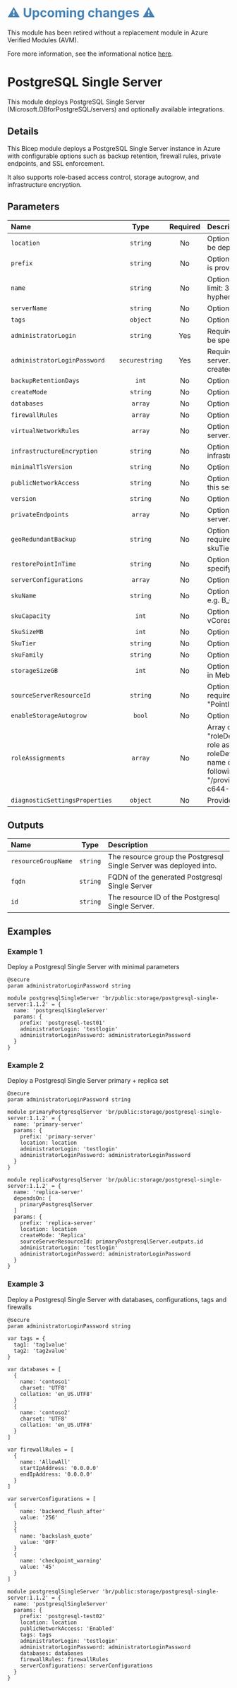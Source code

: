<h1 style="color: steelblue;">⚠️ Upcoming changes ⚠️</h1>

This module has been retired without a replacement module in Azure Verified Modules (AVM).

Fore more information, see the informational notice [here](https://github.com/Azure/bicep-registry-modules?tab=readme-ov-file#%EF%B8%8F-upcoming-changes-%EF%B8%8F).

# PostgreSQL Single Server

This module deploys PostgreSQL Single Server (Microsoft.DBforPostgreSQL/servers) and optionally available integrations.

## Details

This Bicep module deploys a PostgreSQL Single Server instance in Azure with configurable options such as backup retention, firewall rules, private endpoints, and SSL enforcement.

It also supports role-based access control, storage autogrow, and infrastructure encryption.

## Parameters

| Name                           | Type           | Required | Description                                                                                                                                                                                                                                                                                                                                                                                  |
| :----------------------------- | :------------: | :------: | :------------------------------------------------------------------------------------------------------------------------------------------------------------------------------------------------------------------------------------------------------------------------------------------------------------------------------------------------------------------------------------------- |
| `location`                     | `string`       | No       | Optional.  The location into which your Azure resources should be deployed.                                                                                                                                                                                                                                                                                                                  |
| `prefix`                       | `string`       | No       | Optional. Prefix of postgres resource name. Not used if name is provided.                                                                                                                                                                                                                                                                                                                    |
| `name`                         | `string`       | No       | Optional. The name of the Postgresql DB resources. Character limit: 3-44, valid characters: lowercase letters, numbers, and hyphens. It must me unique across Azure.                                                                                                                                                                                                                         |
| `serverName`                   | `string`       | No       | Optional. Override the name of the server.                                                                                                                                                                                                                                                                                                                                                   |
| `tags`                         | `object`       | No       | Optional. Deployment tags.                                                                                                                                                                                                                                                                                                                                                                   |
| `administratorLogin`           | `string`       | Yes      | Required. The administrator username of the server. Can only be specified when createMode is 'Default'.                                                                                                                                                                                                                                                                                      |
| `administratorLoginPassword`   | `securestring` | Yes      | Required. The administrator login password for the SQL server. Can only be specified when the server is being created.                                                                                                                                                                                                                                                                       |
| `backupRetentionDays`          | `int`          | No       | Optional. The number of days a backup is retained.                                                                                                                                                                                                                                                                                                                                           |
| `createMode`                   | `string`       | No       | Optional. The mode to create a new server.                                                                                                                                                                                                                                                                                                                                                   |
| `databases`                    | `array`        | No       | Optional. List of databases to create on server.                                                                                                                                                                                                                                                                                                                                             |
| `firewallRules`                | `array`        | No       | Optional. List of firewall rules to create on server.                                                                                                                                                                                                                                                                                                                                        |
| `virtualNetworkRules`          | `array`        | No       | Optional. List of virtualNetworkRules to create on postgres server.                                                                                                                                                                                                                                                                                                                          |
| `infrastructureEncryption`     | `string`       | No       | Optional. Status showing whether the server enabled infrastructure encryption.                                                                                                                                                                                                                                                                                                               |
| `minimalTlsVersion`            | `string`       | No       | Optional. Enforce a minimal Tls version for the server.                                                                                                                                                                                                                                                                                                                                      |
| `publicNetworkAccess`          | `string`       | No       | Optional. Whether or not public network access is allowed for this server.                                                                                                                                                                                                                                                                                                                   |
| `version`                      | `string`       | No       | Optional. The version of the PostgreSQL server.                                                                                                                                                                                                                                                                                                                                              |
| `privateEndpoints`             | `array`        | No       | Optional. List of privateEndpoints to create on postgres server.                                                                                                                                                                                                                                                                                                                             |
| `geoRedundantBackup`           | `string`       | No       | Optional. Enable or disable geo-redundant backups. It requires at least a GeneralPurpose or MemoryOptimized skuTier.                                                                                                                                                                                                                                                                         |
| `restorePointInTime`           | `string`       | No       | Optional. Restore point creation time (ISO8601 format), specifying the time to restore from.                                                                                                                                                                                                                                                                                                 |
| `serverConfigurations`         | `array`        | No       | Optional. List of server configurations to create on server.                                                                                                                                                                                                                                                                                                                                 |
| `skuName`                      | `string`       | No       | Optional. The name of the sku, typically, tier + family + cores, e.g. B_Gen4_1, GP_Gen5_8.                                                                                                                                                                                                                                                                                                   |
| `skuCapacity`                  | `int`          | No       | Optional. Azure database for Postgres compute capacity in vCores (2,4,8,16,32)                                                                                                                                                                                                                                                                                                               |
| `SkuSizeMB`                    | `int`          | No       | Optional. Azure database for Postgres Sku Size                                                                                                                                                                                                                                                                                                                                               |
| `SkuTier`                      | `string`       | No       | Optional. Azure database for Postgres pricing tier                                                                                                                                                                                                                                                                                                                                           |
| `skuFamily`                    | `string`       | No       | Optional. Azure database for Postgres sku family                                                                                                                                                                                                                                                                                                                                             |
| `storageSizeGB`                | `int`          | No       | Optional. Storage size for Postgresql Single Server. Expressed in Mebibytes. Cannot be scaled down.                                                                                                                                                                                                                                                                                          |
| `sourceServerResourceId`       | `string`       | No       | Optional. The source server resource id to restore from. It's required when "createMode" is "GeoRestore" or "Replica" or "PointInTimeRestore".                                                                                                                                                                                                                                               |
| `enableStorageAutogrow`        | `bool`         | No       | Optional. Auto grow of storage.                                                                                                                                                                                                                                                                                                                                                              |
| `roleAssignments`              | `array`        | No       | Array of role assignment objects that contain the "roleDefinitionIdOrName" and "principalId" to define RBAC role assignments on this resource. In the roleDefinitionIdOrName attribute, provide either the display name of the role definition, or its fully qualified ID in the following format: "/providers/Microsoft.Authorization/roleDefinitions/c2f4ef07-c644-48eb-af81-4b1b4947fb11" |
| `diagnosticSettingsProperties` | `object`       | No       | Provide postgres diagnostic settings properties.                                                                                                                                                                                                                                                                                                                                             |

## Outputs

| Name                | Type     | Description                                                        |
| :------------------ | :------: | :----------------------------------------------------------------- |
| `resourceGroupName` | `string` | The resource group the Postgresql Single Server was deployed into. |
| `fqdn`              | `string` | FQDN of the generated Postgresql Single Server                     |
| `id`                | `string` | The resource ID of the Postgresql Single Server.                   |

## Examples

### Example 1

Deploy a Postgresql Single Server with minimal parameters

```bicep
@secure
param administratorLoginPassword string

module postgresqlSingleServer 'br/public:storage/postgresql-single-server:1.1.2' = {
  name: 'postgresqlSingleServer'
  params: {
    prefix: 'postgresql-test01'
    administratorLogin: 'testlogin'
    administratorLoginPassword: administratorLoginPassword
  }
}
```

### Example 2

Deploy a Postgresql Single Server primary + replica set

```bicep
@secure
param administratorLoginPassword string

module primaryPostgresqlServer 'br/public:storage/postgresql-single-server:1.1.2' = {
  name: 'primary-server'
  params: {
    prefix: 'primary-server'
    location: location
    administratorLogin: 'testlogin'
    administratorLoginPassword: administratorLoginPassword
  }
}

module replicaPostgresqlServer 'br/public:storage/postgresql-single-server:1.1.2' = {
  name: 'replica-server'
  dependsOn: [
    primaryPostgresqlServer
  ]
  params: {
    prefix: 'replica-server'
    location: location
    createMode: 'Replica'
    sourceServerResourceId: primaryPostgresqlServer.outputs.id
    administratorLogin: 'testlogin'
    administratorLoginPassword: administratorLoginPassword
  }
}
```

### Example 3

Deploy a Postgresql Single Server with databases, configurations, tags and firewalls

```bicep
@secure
param administratorLoginPassword string

var tags = {
  tag1: 'tag1value'
  tag2: 'tag2value'
}

var databases = [
  {
    name: 'contoso1'
    charset: 'UTF8'
    collation: 'en_US.UTF8'
  }
  {
    name: 'contoso2'
    charset: 'UTF8'
    collation: 'en_US.UTF8'
  }
]

var firewallRules = [
  {
    name: 'AllowAll'
    startIpAddress: '0.0.0.0'
    endIpAddress: '0.0.0.0'
  }
]

var serverConfigurations = [
  {
    name: 'backend_flush_after'
    value: '256'
  }
  {
    name: 'backslash_quote'
    value: 'OFF'
  }
  {
    name: 'checkpoint_warning'
    value: '45'
  }
]

module postgresqlSingleServer 'br/public:storage/postgresql-single-server:1.1.2' = {
  name: 'postgresqlSingleServer'
  params: {
    prefix: 'postgresql-test02'
    location: location
    publicNetworkAccess: 'Enabled'
    tags: tags
    administratorLogin: 'testlogin'
    administratorLoginPassword: administratorLoginPassword
    databases: databases
    firewallRules: firewallRules
    serverConfigurations: serverConfigurations
  }
}
```
